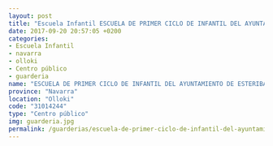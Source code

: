```yaml
---
layout: post
title: "Escuela Infantil ESCUELA DE PRIMER CICLO DE INFANTIL DEL AYUNTAMIENTO DE ESTERIBAR"
date: 2017-09-20 20:57:05 +0200
categories:
- Escuela Infantil
- navarra
- olloki
- Centro público
- guarderia
name: "ESCUELA DE PRIMER CICLO DE INFANTIL DEL AYUNTAMIENTO DE ESTERIBAR"
province: "Navarra"
location: "Olloki"
code: "31014244"
type: "Centro público"
img: guarderia.jpg
permalink: /guarderias/escuela-de-primer-ciclo-de-infantil-del-ayuntamiento-de-esteribar.html
---
```

